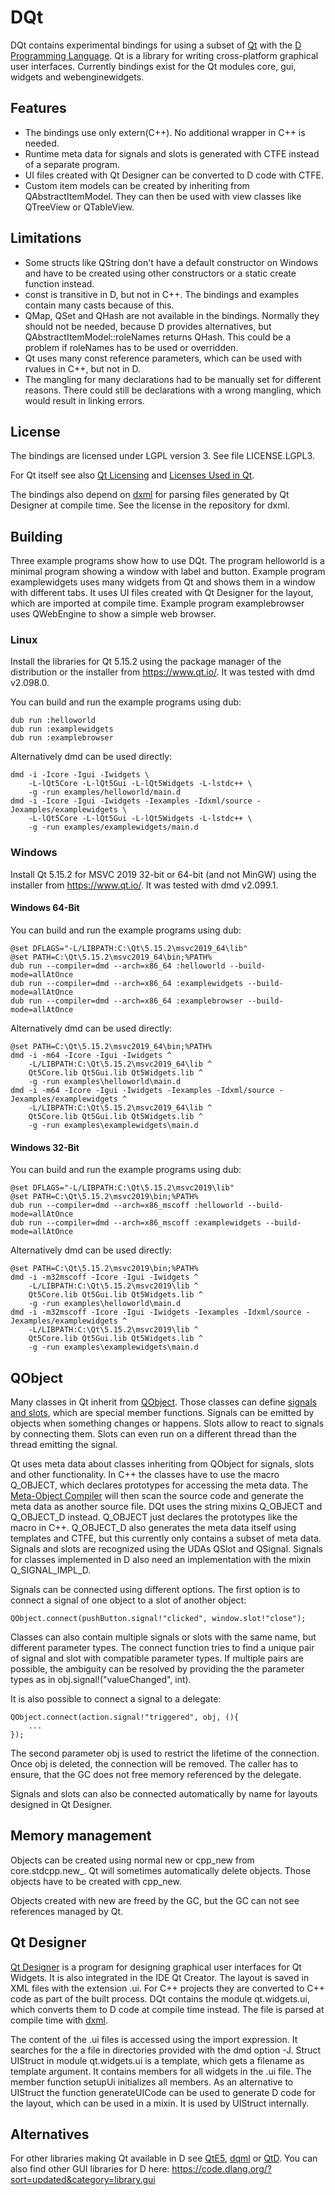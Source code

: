 # DQt

DQt contains experimental bindings for using a subset of [Qt](https://www.qt.io/)
with the [D Programming Language](https://dlang.org/). Qt is a library for writing
cross-platform graphical user interfaces. Currently bindings exist for
the Qt modules core, gui, widgets and webenginewidgets.

## Features

* The bindings use only extern(C++). No additional wrapper in C++ is needed.
* Runtime meta data for signals and slots is generated with CTFE instead
 of a separate program.
* UI files created with Qt Designer can be converted to D code with CTFE.
* Custom item models can be created by inheriting from QAbstractItemModel.
 They can then be used with view classes like QTreeView or QTableView.

## Limitations

* Some structs like QString don't have a default constructor on Windows and have to
 be created using other constructors or a static create function instead.
* const is transitive in D, but not in C++. The bindings and examples
 contain many casts because of this.
* QMap, QSet and QHash are not available in the bindings. Normally they
 should not be needed, because D provides alternatives, but
 QAbstractItemModel::roleNames returns QHash. This could be a problem
 if roleNames has to be used or overridden.
* Qt uses many const reference parameters, which can be used with rvalues
 in C++, but not in D.
* The mangling for many declarations had to be manually set for different
 reasons. There could still be declarations with a wrong mangling, which
 would result in linking errors.

## License

The bindings are licensed under LGPL version 3. See file LICENSE.LGPL3.

For Qt itself see also [Qt Licensing](https://doc.qt.io/qt-5/licensing.html)
and [Licenses Used in Qt](https://doc.qt.io/qt-5/licenses-used-in-qt.html).

The bindings also depend on [dxml](https://github.com/jmdavis/dxml) for
parsing files generated by Qt Designer at compile time. See the license
in the repository for dxml.

## Building

Three example programs show how to use DQt. The program helloworld is a
minimal program showing a window with label and button. Example program
examplewidgets uses many widgets from Qt and shows them in a window with
different tabs. It uses UI files created with Qt Designer for the layout,
which are imported at compile time. Example program examplebrowser
uses QWebEngine to show a simple web browser.

### Linux

Install the libraries for Qt 5.15.2 using the package manager of the distribution
or the installer from https://www.qt.io/. It was tested with dmd v2.098.0.

You can build and run the example programs using dub:
```
dub run :helloworld
dub run :examplewidgets
dub run :examplebrowser
```

Alternatively dmd can be used directly:
```
dmd -i -Icore -Igui -Iwidgets \
    -L-lQt5Core -L-lQt5Gui -L-lQt5Widgets -L-lstdc++ \
    -g -run examples/helloworld/main.d
dmd -i -Icore -Igui -Iwidgets -Iexamples -Idxml/source -Jexamples/examplewidgets \
    -L-lQt5Core -L-lQt5Gui -L-lQt5Widgets -L-lstdc++ \
    -g -run examples/examplewidgets/main.d
```

### Windows

Install Qt 5.15.2 for MSVC 2019 32-bit or 64-bit (and not MinGW) using
the installer from https://www.qt.io/. It was tested with dmd v2.099.1.

#### Windows 64-Bit

You can build and run the example programs using dub:
```
@set DFLAGS="-L/LIBPATH:C:\Qt\5.15.2\msvc2019_64\lib"
@set PATH=C:\Qt\5.15.2\msvc2019_64\bin;%PATH%
dub run --compiler=dmd --arch=x86_64 :helloworld --build-mode=allAtOnce
dub run --compiler=dmd --arch=x86_64 :examplewidgets --build-mode=allAtOnce
dub run --compiler=dmd --arch=x86_64 :examplebrowser --build-mode=allAtOnce
```

Alternatively dmd can be used directly:
```
@set PATH=C:\Qt\5.15.2\msvc2019_64\bin;%PATH%
dmd -i -m64 -Icore -Igui -Iwidgets ^
    -L/LIBPATH:C:\Qt\5.15.2\msvc2019_64\lib ^
    Qt5Core.lib Qt5Gui.lib Qt5Widgets.lib ^
    -g -run examples\helloworld\main.d
dmd -i -m64 -Icore -Igui -Iwidgets -Iexamples -Idxml/source -Jexamples/examplewidgets ^
    -L/LIBPATH:C:\Qt\5.15.2\msvc2019_64\lib ^
    Qt5Core.lib Qt5Gui.lib Qt5Widgets.lib ^
    -g -run examples\examplewidgets\main.d
```

#### Windows 32-Bit

You can build and run the example programs using dub:
```
@set DFLAGS="-L/LIBPATH:C:\Qt\5.15.2\msvc2019\lib"
@set PATH=C:\Qt\5.15.2\msvc2019\bin;%PATH%
dub run --compiler=dmd --arch=x86_mscoff :helloworld --build-mode=allAtOnce
dub run --compiler=dmd --arch=x86_mscoff :examplewidgets --build-mode=allAtOnce
```

Alternatively dmd can be used directly:
```
@set PATH=C:\Qt\5.15.2\msvc2019\bin;%PATH%
dmd -i -m32mscoff -Icore -Igui -Iwidgets ^
    -L/LIBPATH:C:\Qt\5.15.2\msvc2019\lib ^
    Qt5Core.lib Qt5Gui.lib Qt5Widgets.lib ^
    -g -run examples\helloworld\main.d
dmd -i -m32mscoff -Icore -Igui -Iwidgets -Iexamples -Idxml/source -Jexamples/examplewidgets ^
    -L/LIBPATH:C:\Qt\5.15.2\msvc2019\lib ^
    Qt5Core.lib Qt5Gui.lib Qt5Widgets.lib ^
    -g -run examples\examplewidgets\main.d
```

## QObject

Many classes in Qt inherit from [QObject](https://doc.qt.io/qt-5/qobject.html).
Those classes can define [signals and slots](https://doc.qt.io/qt-5/signalsandslots.html),
which are special member functions. Signals can be emitted by objects
when something changes or happens. Slots allow to react to signals by
connecting them. Slots can even run on a different thread than the
thread emitting the signal.

Qt uses meta data about classes inheriting from QObject for signals, slots
and other functionality. In C++ the classes have to use the macro Q_OBJECT,
which declares prototypes for accessing the meta data.
The [Meta-Object Compiler](https://doc.qt.io/qt-5/moc.html) will then
scan the source code and generate the meta data as another source file.
DQt uses the string mixins Q_OBJECT and Q_OBJECT_D instead. Q_OBJECT
just declares the prototypes like the macro in C++. Q_OBJECT_D also
generates the meta data itself using templates and CTFE, but this
currently only contains a subset of meta data. Signals and slots are
recognized using the UDAs QSlot and QSignal. Signals for classes implemented
in D also need an implementation with the mixin Q_SIGNAL_IMPL_D.

Signals can be connected using different options. The first option is
to connect a signal of one object to a slot of another object:
```
QObject.connect(pushButton.signal!"clicked", window.slot!"close");
```
Classes can also contain multiple signals or slots with the same name,
but different parameter types. The connect function tries to find
a unique pair of signal and slot with compatible parameter types.
If multiple pairs are possible, the ambiguity can be resolved by providing
the the parameter types as in obj.signal!("valueChanged", int).

It is also possible to connect a signal to a delegate:
```
QObject.connect(action.signal!"triggered", obj, (){
    ...
});
```
The second parameter obj is used to restrict the lifetime of the connection.
Once obj is deleted, the connection will be removed. The caller has to
ensure, that the GC does not free memory referenced by the delegate.

Signals and slots can also be connected automatically by name for
layouts designed in Qt Designer.

## Memory management

Objects can be created using normal new or cpp_new from core.stdcpp.new_.
Qt will sometimes automatically delete objects. Those objects have to be
created with cpp_new.

Objects created with new are freed by the GC, but the GC can not see
references managed by Qt.

## Qt Designer

[Qt Designer](https://doc.qt.io/qt-5/qtdesigner-manual.html) is a program
for designing graphical user interfaces for Qt Widgets. It is also integrated
in the IDE Qt Creator. The layout is saved in XML files with the extension .ui.
For C++ projects they are converted to C++ code as part of the built process.
DQt contains the module qt.widgets.ui, which converts them to D code at
compile time instead. The file is parsed at compile time with
[dxml](https://github.com/jmdavis/dxml).

The content of the .ui files is accessed using the import expression.
It searches for the a file in directories provided with the dmd option -J.
Struct UIStruct in module qt.widgets.ui is a template, which gets a
filename as template argument. It contains members for all widgets in
the .ui file. The member function setupUi initializes all members.
As an alternative to UIStruct the function generateUICode can be used to
generate D code for the layout, which can be used in a mixin.
It is used by UIStruct internally.

## Alternatives

For other libraries making Qt available in D see [QtE5](https://github.com/MGWL/QtE5),
[dqml](https://code.dlang.org/packages/dqml) or
[QtD](http://www.dsource.org/projects/qtd).
You can also find other GUI libraries for D here:
https://code.dlang.org/?sort=updated&category=library.gui
